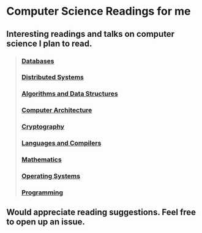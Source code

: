 # Computer Science Readings for me

## Interesting readings and talks on computer science I plan to read.

> ### [Databases](databases.md)
> ### [Distributed Systems](distributed-systems.md)
> ### [Algorithms and Data Structures](algorithms-and-data-structures.md)
> ### [Computer Architecture](computer-architecture.md)
> ### [Cryptography](cryptography.md)
> ### [Languages and Compilers](languages-and-compilers.md)
> ### [Mathematics](mathematics.md)
> ### [Operating Systems](operating-systems.md)
> ### [Programming](programming.md)
## Would appreciate reading suggestions. Feel free to open up an issue.
